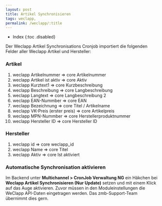 ```yaml
---
layout: post
title: Artikel Synchronisieren
tags: weclapp,
permalink: /weclapp/:title
---
```



+ Index
{:toc .disabled}


Der Weclapp Artikel Synchronisations Cronjob importiert die folgenden Felder aller Weclapp Artikel und Hersteller:


### Artikel
1. weclapp Artikelnummer                => core Artikelnummer
2. weclapp Artikel ist aktiv                => core Aktiv
3. weclapp Kurztext1                         => core Kurzbeschreibung
4. weclapp Beschreibung                => core Langbeschreibung
5. weclapp Langtext                        => core Langbeschreibung 2
6. weclapp EAN-Nummber                => core EAN
7. weclapp Bezeichnung                        => core Titel / Artikelname
8. weclapp VK-Preis (erster preis)        => core Artikelpreis
9. weclapp MPN-Nummber                => core Herstellerproduktnummer
10. weclapp Hersteller ID                         => core Hersteller ID


### Hersteller
1. weclapp id                => core weclapp_id
2. weclapp Name        => core Titel
3. weclapp Aktiv                => core Ist aktiviert


### Automatische Synchronisation aktivieren


Im Backend unter **Multichannel > CronJob Verwaltung NG** ein Häkchen bei **Weclapp Artikel Synchronisieren (Nur Update)** setzen und mit einem Klick auf das Auge aktivieren. Zuvor müssen in den Moduleinstellungen die WeClapp API-Daten eingetragen werden. Das zmb-Support-Team übernimmt dies gern.
